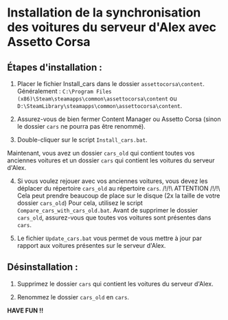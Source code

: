 # Installation de la synchronisation des voitures du serveur d'Alex avec Assetto Corsa

## Étapes d'installation :

1. Placer le fichier Install_cars dans le dossier `assettocorsa\content`.
   Généralement : `C:\Program Files (x86)\Steam\steamapps\common\assettocorsa\content` ou `D:\SteamLibrary\steamapps\common\assettocorsa\content`.

2. Assurez-vous de bien fermer Content Manager ou Assetto Corsa (sinon le dossier `cars` ne pourra pas être renommé).

3. Double-cliquer sur le script `Install_cars.bat`.

Maintenant, vous avez un dossier `cars_old` qui contient toutes vos anciennes voitures et un dossier `cars` qui contient les voitures du serveur d'Alex.

4. Si vous voulez rejouer avec vos anciennes voitures, vous devez les déplacer du répertoire `cars_old` au répertoire `cars`.
   /!\/!\ ATTENTION /!\/!\ Cela peut prendre beaucoup de place sur le disque (2x la taille de votre dossier `cars_old`)
   Pour cela, utilisez le script `Compare_cars_with_cars_old.bat`.
   Avant de supprimer le dossier `cars_old`, assurez-vous que toutes vos voitures sont présentes dans `cars`.

5. Le fichier `Update_cars.bat` vous permet de vous mettre à jour par rapport aux voitures présentes sur le serveur d'Alex.

## Désinstallation :

1. Supprimez le dossier `cars` qui contient les voitures du serveur d'Alex.

2. Renommez le dossier `cars_old` en `cars`.

**HAVE FUN !!**


